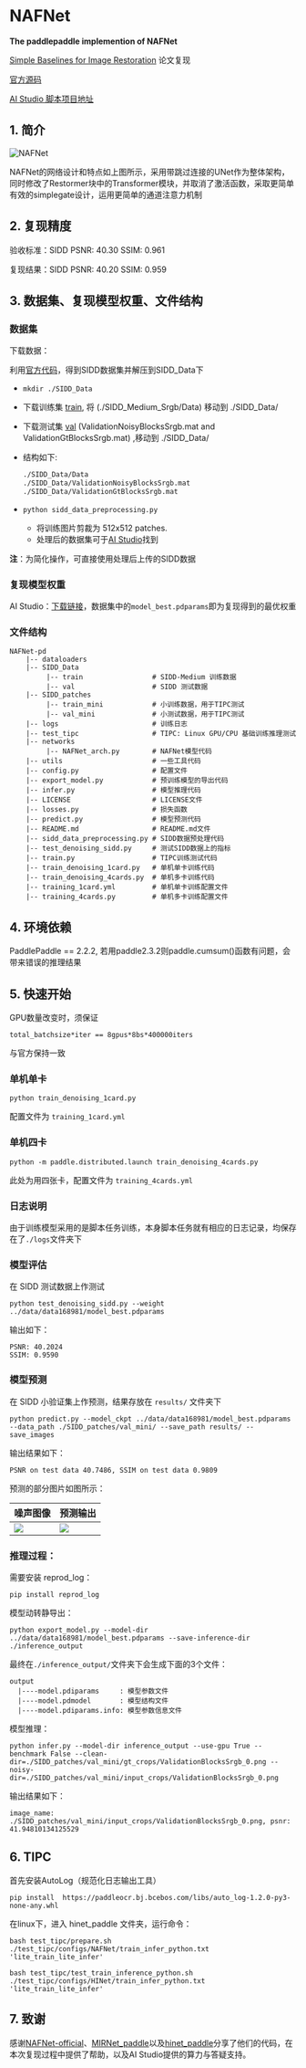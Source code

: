 # **NAFNet**
**The paddlepaddle  implemention of NAFNet**

[Simple Baselines for Image Restoration](https://arxiv.org/pdf/2204.04676)  论文复现

[官方源码](https://github.com/megvii-research/NAFNet)

[AI Studio 脚本项目地址](https://aistudio.baidu.com/aistudio/clusterprojectdetail/4460788)

## 1. 简介

![NAFNet](https://ai-studio-static-online.cdn.bcebos.com/699b87449c7e495f8655ae5ac8bc0eb77bed4d9cd828451e8939ddbc5732a704)

NAFNet的网络设计和特点如上图所示，采用带跳过连接的UNet作为整体架构，同时修改了Restormer块中的Transformer模块，并取消了激活函数，采取更简单有效的simplegate设计，运用更简单的通道注意力机制

## 2. 复现精度

验收标准：SIDD PSNR: 40.30 SSIM: 0.961 

复现结果：SIDD PSNR: 40.20 SSIM: 0.959

## 3. 数据集、复现模型权重、文件结构

### 数据集

下载数据：

利用[官方代码](https://github.com/megvii-model/HINet#image-restoration-tasks)，得到SIDD数据集并解压到SIDD_Data下


  * ```mkdir ./SIDD_Data ```
  
  * 下载训练集 [train](https://www.eecs.yorku.ca/~kamel/sidd/dataset.php), 将 (./SIDD_Medium_Srgb/Data) 移动到 ./SIDD_Data/
  * 下载测试集 [val](https://www.eecs.yorku.ca/~kamel/sidd/benchmark.php)  (ValidationNoisyBlocksSrgb.mat and ValidationGtBlocksSrgb.mat) ,移动到 ./SIDD_Data/
  * 结构如下:
  
    ```bash
    ./SIDD_Data/Data
    ./SIDD_Data/ValidationNoisyBlocksSrgb.mat
    ./SIDD_Data/ValidationGtBlocksSrgb.mat
    ```
  
  * ```python sidd_data_preprocessing.py```
    * 将训练图片剪裁为 512x512 patches.
    * 处理后的数据集可于[AI Studio](https://aistudio.baidu.com/aistudio/datasetdetail/149460/0)找到

**注**：为简化操作，可直接使用处理后上传的SIDD数据


### 复现模型权重

AI Studio：[下载链接](https://aistudio.baidu.com/aistudio/datasetdetail/168981)，数据集中的`model_best.pdparams`即为复现得到的最优权重


### 文件结构

```
NAFNet-pd
    |-- dataloaders
    |-- SIDD_Data
         |-- train                 # SIDD-Medium 训练数据
         |-- val                   # SIDD 测试数据
    |-- SIDD_patches
         |-- train_mini            # 小训练数据，用于TIPC测试
         |-- val_mini              # 小测试数据，用于TIPC测试
    |-- logs                       # 训练日志
    |-- test_tipc                  # TIPC: Linux GPU/CPU 基础训练推理测试
    |-- networks
         |-- NAFNet_arch.py        # NAFNet模型代码
    |-- utils                      # 一些工具代码
    |-- config.py                  # 配置文件
    |-- export_model.py            # 预训练模型的导出代码
    |-- infer.py                   # 模型推理代码
    |-- LICENSE                    # LICENSE文件
    |-- losses.py                  # 损失函数
    |-- predict.py                 # 模型预测代码
    |-- README.md                  # README.md文件
    |-- sidd_data_preprocessing.py # SIDD数据预处理代码
    |-- test_denoising_sidd.py     # 测试SIDD数据上的指标
    |-- train.py                   # TIPC训练测试代码
    |-- train_denoising_1card.py   # 单机单卡训练代码
    |-- train_denoising_4cards.py  # 单机多卡训练代码
    |-- training_1card.yml         # 单机单卡训练配置文件
    |-- training_4cards.py         # 单机多卡训练配置文件
```

## 4. 环境依赖

PaddlePaddle == 2.2.2, 若用paddle2.3.2则paddle.cumsum()函数有问题，会带来错误的推理结果

## 5. 快速开始

GPU数量改变时，须保证

`total_batchsize*iter == 8gpus*8bs*400000iters`

与官方保持一致
### 单机单卡

```shell
python train_denoising_1card.py
```

配置文件为 `training_1card.yml`

### 单机四卡

```shell
python -m paddle.distributed.launch train_denoising_4cards.py
```

此处为用四张卡，配置文件为 `training_4cards.yml`


### 日志说明

由于训练模型采用的是脚本任务训练，本身脚本任务就有相应的日志记录，均保存在了`./logs`文件夹下


### 模型评估

在 SIDD 测试数据上作测试

```
python test_denoising_sidd.py --weight ../data/data168981/model_best.pdparams 
```

输出如下：

```
PSNR: 40.2024
SSIM: 0.9590
```


### 模型预测

在 SIDD 小验证集上作预测，结果存放在 `results/` 文件夹下

```
python predict.py --model_ckpt ../data/data168981/model_best.pdparams --data_path ./SIDD_patches/val_mini/ --save_path results/ --save_images
```

输出结果如下：

```
PSNR on test data 40.7486, SSIM on test data 0.9809
```

预测的部分图片如图所示：

| 噪声图像 | 预测输出 |
| --- | --- |
| ![](https://ai-studio-static-online.cdn.bcebos.com/f6379004f10548b28c69e6e841d015594eccdfda204e4581ac40502ac64c2063)| ![](https://ai-studio-static-online.cdn.bcebos.com/597817cf3cc442d3a3d2b733d77924a788f80f0c6e7a4e9cbe38085b00785563)|

### 推理过程：

需要安装 reprod_log：

```
pip install reprod_log
```

模型动转静导出：

```
python export_model.py --model-dir ../data/data168981/model_best.pdparams --save-inference-dir ./inference_output
```

最终在`./inference_output/`文件夹下会生成下面的3个文件：

```
output
  |----model.pdiparams     : 模型参数文件
  |----model.pdmodel       : 模型结构文件
  |----model.pdiparams.info: 模型参数信息文件
```

模型推理：

```
python infer.py --model-dir inference_output --use-gpu True --benchmark False --clean-dir=./SIDD_patches/val_mini/gt_crops/ValidationBlocksSrgb_0.png --noisy-dir=./SIDD_patches/val_mini/input_crops/ValidationBlocksSrgb_0.png
```

输出结果如下：

```
image_name: ./SIDD_patches/val_mini/input_crops/ValidationBlocksSrgb_0.png, psnr: 41.94810134125529
```

## 6. TIPC

首先安装AutoLog（规范化日志输出工具）

```
pip install  https://paddleocr.bj.bcebos.com/libs/auto_log-1.2.0-py3-none-any.whl
```

在linux下，进入 hinet_paddle 文件夹，运行命令：

```shell
bash test_tipc/prepare.sh ./test_tipc/configs/NAFNet/train_infer_python.txt 'lite_train_lite_infer'
```

```sehll
bash test_tipc/test_train_inference_python.sh ./test_tipc/configs/HINet/train_infer_python.txt 'lite_train_lite_infer'
```

## 7. 致谢
感谢[NAFNet-official](https://github.com/megvii-research/NAFNet)、[MIRNet_paddle](https://github.com/sldyns/MIRNet_paddle)以及[hinet_paddle](https://github.com/youngAt19/hinet_paddle#readme)分享了他们的代码，在本次复现过程中提供了帮助，以及AI Studio提供的算力与答疑支持。
